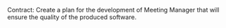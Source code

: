 Contract: Create a plan for the development of Meeting Manager that will ensure the quality of the produced software.
